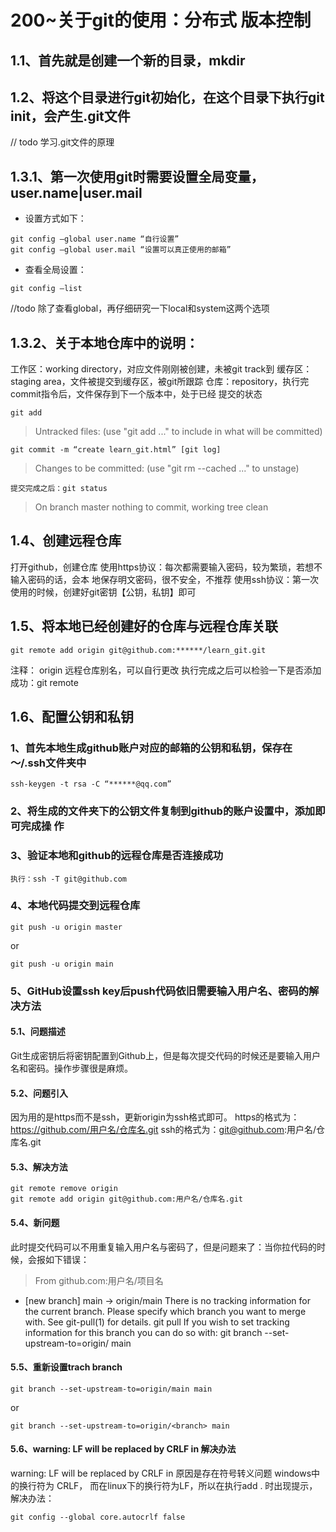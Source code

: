 # 200~关于git的使用：分布式 版本控制
## 1.1、首先就是创建一个新的目录，mkdir
## 1.2、将这个目录进行git初始化，在这个目录下执行git init，会产生.git文件
// todo 学习.git文件的原理
## 1.3.1、第一次使用git时需要设置全局变量，user.name|user.mail
- 设置方式如下：
```
git config —global user.name “自行设置”
git config —global user.mail “设置可以真正使用的邮箱”
```
- 查看全局设置：
```
git config —list
```
//todo 除了查看global，再仔细研究一下local和system这两个选项
## 1.3.2、关于本地仓库中的说明：
工作区：working directory，对应文件刚刚被创建，未被git track到
缓存区：staging area，文件被提交到缓存区，被git所跟踪
仓库：repository，执行完commit指令后，文件保存到下一个版本中，处于已经 提交的状态
```
git add
```
>Untracked files:
>(use "git add <file>..." to include in what will be committed)
```
git commit -m “create learn_git.html” [git log]
```
>Changes to be committed:
>(use "git rm --cached <file>..." to unstage)
```
提交完成之后：git status
```
>On branch master
>nothing to commit, working tree clean
## 1.4、创建远程仓库
打开github，创建仓库
使用https协议：每次都需要输入密码，较为繁琐，若想不输入密码的话，会本 地保存明文密码，很不安全，不推荐
使用ssh协议：第一次使用的时候，创建好git密钥【公钥，私钥】即可
## 1.5、将本地已经创建好的仓库与远程仓库关联
```
git remote add origin git@github.com:******/learn_git.git
```
注释： origin 远程仓库别名，可以自行更改
执行完成之后可以检验一下是否添加成功：git remote
## 1.6、配置公钥和私钥
### 1、首先本地生成github账户对应的邮箱的公钥和私钥，保存在～/.ssh文件夹中
```
ssh-keygen -t rsa -C “******@qq.com”
```
### 2、将生成的文件夹下的公钥文件复制到github的账户设置中，添加即可完成操 作
### 3、验证本地和github的远程仓库是否连接成功
```
执行：ssh -T git@github.com
```
### 4、本地代码提交到远程仓库
```
git push -u origin master
```
or 
```
git push -u origin main
```
### 5、GitHub设置ssh key后push代码依旧需要输入用户名、密码的解决方法
#### 5.1、问题描述
 Git生成密钥后将密钥配置到Github上，但是每次提交代码的时候还是要输入用户名和密码。操作步骤很是麻烦。
#### 5.2、问题引入
因为用的是https而不是ssh，更新origin为ssh格式即可。
https的格式为：https://github.com/用户名/仓库名.git
ssh的格式为：git@github.com:用户名/仓库名.git

#### 5.3、解决方法
```
git remote remove origin
git remote add origin git@github.com:用户名/仓库名.git
```

#### 5.4、新问题
此时提交代码可以不用重复输入用户名与密码了，但是问题来了：当你拉代码的时候，会报如下错误：
>From github.com:用户名/项目名
 * [new branch]      main       -> origin/main
There is no tracking information for the current branch.
Please specify which branch you want to merge with.
See git-pull(1) for details.
    git pull <remote> <branch>
If you wish to set tracking information for this branch you can do so with:
    git branch --set-upstream-to=origin/<branch> main

#### 5.5、重新设置trach branch
```
git branch --set-upstream-to=origin/main main
```
or 
```
git branch --set-upstream-to=origin/<branch> main
```
#### 5.6、warning: LF will be replaced by CRLF in 解决办法
warning: LF will be replaced by CRLF in
原因是存在符号转义问题
windows中的换行符为 CRLF， 而在linux下的换行符为LF，所以在执行add . 时出现提示，解决办法：
```
git config --global core.autocrlf false
```
